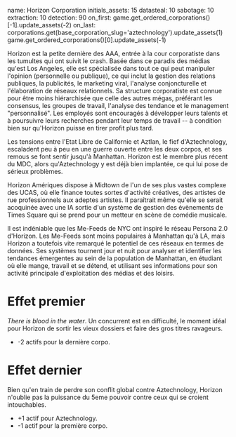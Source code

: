 name: Horizon Corporation
initials_assets: 15
datasteal: 10
sabotage: 10
extraction: 10
detection: 90
on_first:
    game.get_ordered_corporations()[-1].update_assets(-2)
on_last:
    corporations.get(base_corporation_slug='aztechnology').update_assets(1)
    game.get_ordered_corporations()[0].update_assets(-1)

Horizon est la petite dernière des AAA, entrée à la cour corporatiste dans les tumultes qui ont suivit le crash. Basée dans ce paradis des médias qu'est Los Angeles, elle est spécialisée dans tout ce qui peut manipuler l'opinion (personnelle ou publique), ce qui inclut la gestion des relations publiques, la publicités, le marketing viral, l'analyse conjoncturelle et l'élaboration de réseaux relationnels. Sa structure corporatiste est connue pour être moins hiérarchisée que celle des autres mégas, préférant les consensus, les groupes de travail, l'analyse des tendance et le management "personnalisé". Les employés sont encouragés à développer leurs talents et à poursuivre leurs recherches pendant leur temps de travail -- à condition  bien sur qu'Horizon puisse en tirer profit plus tard.

Les tensions entre l'Etat Libre de Californie et Aztlan, le fief d'Aztechnology, escaladent peu à peu en une guerre ouverte entre les deux corpos, et ses remous se font sentir jusqu'à Manhattan. Horizon est le membre plus récent du MDC, alors qu'Aztechnology y est déjà bien implantée, ce qui lui pose de sérieux problèmes.

Horizon Amériques dispose à Midtown de l'un de ses plus vastes complexe des UCAS, où elle finance toutes sortes d'activité créatives, des artistes de rue professionnels aux adeptes artistes. Il paraîtrait même qu'elle se serait acoquinée avec une IA sortie d'un système de gestion des évènements de Times Square qui se prend pour un metteur en scène de comédie musicale.

Il est indéniable que les Me-Feeds de NYC ont inspiré le réseau Persona 2.0 d'Horizon. Les Me-Feeds sont moins populaires à Manhattan qu'à LA, mais Horizon a toutefois vite remarqué le potentiel de ces réseaux en termes de données. Ses systèmes tournent jour et nuit pour analyser et identifier les tendances émergentes au sein de la population de Manhattan, en étudiant où elle mange, travail et se détend, et utilisant ses informations pour son activité principale d'exploitation des médias et des loisirs.

# Effet  premier

*There is blood in the water*. Un concurrent est en difficulté, le moment idéal pour Horizon de sortir les vieux dossiers et faire des gros titres ravageurs.

* -2 actifs pour la dernière corpo.

# Effet dernier

Bien qu'en train de perdre son conflit global contre Aztechnology, Horizon n'oublie pas la puissance du 5eme pouvoir contre ceux qui se croient intouchables.

* +1 actif pour Aztechnology.
* -1 actif pour la première corpo.
